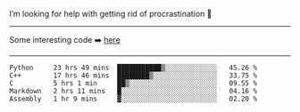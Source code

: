 I’m looking for help with getting rid of procrastination 🤔

-----

Some interesting code :arrow_right: [here](https://github.com/zhen8838/playground)

-----

<!--START_SECTION:waka-->
```text
Python     23 hrs 49 mins  ███████████▒░░░░░░░░░░░░░   45.26 % 
C++        17 hrs 46 mins  ████████▒░░░░░░░░░░░░░░░░   33.75 % 
C          5 hrs 1 min     ██▒░░░░░░░░░░░░░░░░░░░░░░   09.55 % 
Markdown   2 hrs 11 mins   █░░░░░░░░░░░░░░░░░░░░░░░░   04.16 % 
Assembly   1 hr 9 mins     ▓░░░░░░░░░░░░░░░░░░░░░░░░   02.20 % 
```
<!--END_SECTION:waka-->

<!--
**zhen8838/zhen8838** is a ✨ _special_ ✨ repository because its `README.md` (this file) appears on your GitHub profile.

Here are some ideas to get you started:

- 🔭 I’m currently working on ...
- 🌱 I’m currently learning ...
- 👯 I’m looking to collaborate on ...
 ...
- 💬 Ask me about ...
- 📫 How to reach me: ...
- 😄 Pronouns: ...
- ⚡ Fun fact: ...
-->

